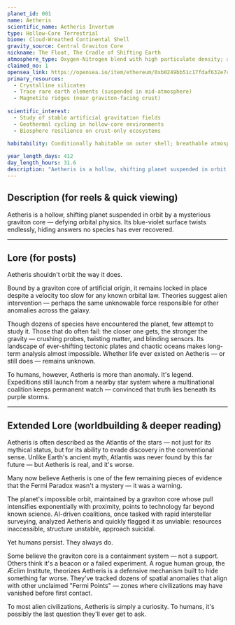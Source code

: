 ```yaml
---
planet_id: 001
name: Aetheris
scientific_name: Aetheris Invertum
type: Hollow-Core Terrestrial
biome: Cloud-Wreathed Continental Shell
gravity_source: Central Graviton Core
nickname: The Float, The Cradle of Shifting Earth
atmosphere_type: Oxygen-Nitrogen blend with high particulate density; aurora-active upper layers
claimed_no: 1
opensea_link: https://opensea.io/item/ethereum/0xb0249bb51c17fdaf632e7c80c51fcd8b766a7def/1
primary_resources:
  - Crystalline silicates
  - Trace rare earth elements (suspended in mid-atmosphere)
  - Magnetite ridges (near graviton-facing crust)
 
scientific_interest:
  - Study of stable artificial gravitation fields
  - Geothermal cycling in hollow-core environments
  - Biosphere resilience on crust-only ecosystems
  
habitability: Conditionally habitable on outer shell; breathable atmosphere and stable temperature bands, but graviton proximity and unstable terrain have thwarted long-term settlement

year_length_days: 412
day_length_hours: 31.6
description: "Aetheris is a hollow, shifting planet suspended in orbit by a mysterious graviton core — defying orbital physics. Its blue-violet surface twists endlessly, hiding answers no species has ever recovered."
---
```


## Description (for reels & quick viewing)
Aetheris is a hollow, shifting planet suspended in orbit by a mysterious graviton core — defying orbital physics. Its blue-violet surface twists endlessly, hiding answers no species has ever recovered.

---

## Lore (for posts)
Aetheris shouldn't orbit the way it does.

Bound by a graviton core of artificial origin, it remains locked in place despite a velocity too slow for any known orbital law. Theories suggest alien intervention — perhaps the same unknowable force responsible for other anomalies across the galaxy.

Though dozens of species have encountered the planet, few attempt to study it. Those that do often fail: the closer one gets, the stronger the gravity — crushing probes, twisting matter, and blinding sensors. Its landscape of ever-shifting tectonic plates and chaotic oceans makes long-term analysis almost impossible. Whether life ever existed on Aetheris — or still does — remains unknown.

To humans, however, Aetheris is more than anomaly. It's legend. Expeditions still launch from a nearby star system where a multinational coalition keeps permanent watch — convinced that truth lies beneath its purple storms.

---

## Extended Lore (worldbuilding & deeper reading)
Aetheris is often described as the Atlantis of the stars — not just for its mythical status, but for its ability to evade discovery in the conventional sense. Unlike Earth's ancient myth, Atlantis was never found by this far future — but Aetheris is real, and it's worse.

Many now believe Aetheris is one of the few remaining pieces of evidence that the Fermi Paradox wasn't a mystery — it was a warning.

The planet's impossible orbit, maintained by a graviton core whose pull intensifies exponentially with proximity, points to technology far beyond known science. AI-driven coalitions, once tasked with rapid interstellar surveying, analyzed Aetheris and quickly flagged it as unviable: resources inaccessible, structure unstable, approach suicidal.

Yet humans persist. They always do.

Some believe the graviton core is a containment system — not a support. Others think it's a beacon or a failed experiment. A rogue human group, the Æclim Institute, theorizes Aetheris is a defensive mechanism built to hide something far worse. They've tracked dozens of spatial anomalies that align with other unclaimed "Fermi Points" — zones where civilizations may have vanished before first contact.

To most alien civilizations, Aetheris is simply a curiosity. To humans, it's possibly the last question they'll ever get to ask. 